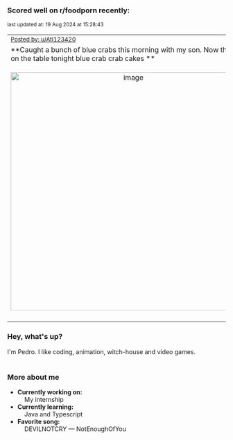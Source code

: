 ### Scored well on r/foodporn recently:

<p align="left"><sub>last updated at: 19 Aug 2024 at 15:28:43</sub></p>

|   |
| --- |
| <sub>[Posted by: u/Atl123420][source]</sub> |
| **Caught a bunch of blue crabs this morning with my son. Now they are on the table tonight blue crab crab cakes ** | 
|<p align="center"> <img alt="image" src="https://i.redd.it/iv5e9i46mxhd1.jpeg" width="550" /> </p>|
|   |

### Hey, what's up?

I'm Pedro. I like coding, animation, witch-house and video games.<br><br>

### More about me
- **Currently working on:**  
&nbsp;&nbsp;&nbsp;&nbsp;My internship
- **Currently learning:**  
&nbsp;&nbsp;&nbsp;&nbsp;Java and Typescript
- **Favorite song:**  
&nbsp;&nbsp;&nbsp;&nbsp;DEVILNOTCRY — NotEnoughOfYou<br><br>

  



  
  
  
[linkedin]: https://linkedin.com/in/pedro-h-r-gomes-8a487b14a/
[gmail]: mailto:pilique11@gmail.com
[source]: https://reddit.com/r/FoodPorn/comments/1ep809s/caught_a_bunch_of_blue_crabs_this_morning_with_my/
[redditAPI]: https://www.reddit.com/dev/api/
